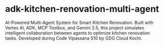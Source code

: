 # adk-kitchen-renovation-multi-agent
AI-Powered Multi-Agent System for Smart Kitchen Renovation. Built with Vertex AI, ADK, MCP Toolbox, and Gemini 2.5, this project simulates intelligent collaboration between agents to optimize kitchen renovation tasks. Developed during Code Vipassana S10 by GDG Cloud Kochi.

